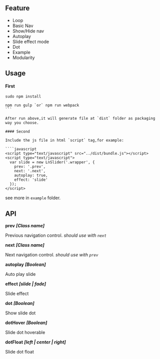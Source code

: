 ## Feature

-  Loop
-  Basic Nav
-  Show/Hide nav
-  Autoplay
-  Slide effect mode
-  Dot
-  Example
-  Modularity

## Usage

#### First

````
sudo npm install

npm run gulp `or` npm run webpack
```

After run above,it will generate file at `dist` folder as packaging way you choose.

#### Second

Include the js file in html `script` tag,for example:

````javascript
<script type="text/javascript" src="../dist/bundle.js"></script>
<script type="text/javascript">
  var slide = new LnSlider('.wrapper', { 
    prev: '.prev',
    next: '.next',
    autoplay: true,
    effect: 'slide'
  });
</script>
````

see more in `example` folder.

## API

**prev**  **_[Class name]_**

Previous navigation control. _should use with `next`_

**next**  **_[Class name]_**

Next navigation control. _should use with `prev`_

**autoplay**  **_[Boolean]_**

Auto play slide

**effect**  **_[slide | fade]_**

Slide effect

**dot**  **_[Boolean]_**

Show slide dot

**dotHover**  **_[Boolean]_**

Slide dot hoverable

**dotFloat**  **_[left | center | right]_**

Slide dot float